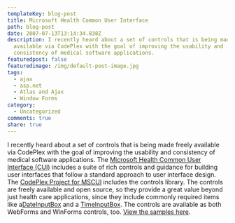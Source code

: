 ```yaml
---
templateKey: blog-post
title: Microsoft Health Common User Interface
path: blog-post
date: 2007-07-13T13:14:34.838Z
description: I recently heard about a set of controls that is being made freely
  available via CodePlex with the goal of improving the usability and
  consistency of medical software applications.
featuredpost: false
featuredimage: /img/default-post-image.jpg
tags:
  - ajax
  - asp.net
  - Atlas and Ajax
  - Window Forms
category:
  - Uncategorized
comments: true
share: true
---
```

<!--StartFragment-->

I recently heard about a set of controls that is being made freely available via CodePlex with the goal of improving the usability and consistency of medical software applications. The [Microsoft Health Common User Interface (CUI)](http://www.mscui.net/Default.aspx) includes a suite of rich controls and guidance for building user interfaces that follow a standard approach to user interface design. The [CodePlex Project for MSCUI](http://www.codeplex.com/mscui) includes the controls library. The controls are freely available and open source, so they provide a great value beyond just health care applications, since they include commonly required items like a[DateInputBox](http://www.mscui.net/Components/DateInputBox.aspx) and a [TimeInputBox](http://www.mscui.net/Components/TimeInputBox.aspx). The controls are available as both WebForms and WinForms controls, too. [View the samples here](http://www.mscui.net/ControlsAndSamples.aspx).

<!--EndFragment-->